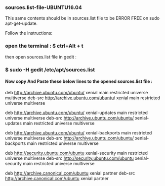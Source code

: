 ### sources.list-file-UBUNTU16.04
This same contents should be in sources.list file to be ERROR FREE on sudo apt-get-update.

Follow the instructions:

### open the terminal : $ ctrl+Alt + t
then open sources.list file in gedit :
### $ sudo -H gedit /etc/apt/sources.list

#### Now copy And Paste these below lines to the opened sources.list file :

deb http://archive.ubuntu.com/ubuntu/ xenial main restricted universe multiverse
deb-src http://archive.ubuntu.com/ubuntu/ xenial main restricted universe multiverse

deb http://archive.ubuntu.com/ubuntu/ xenial-updates main restricted universe multiverse
deb-src http://archive.ubuntu.com/ubuntu/ xenial-updates main restricted universe multiverse

deb http://archive.ubuntu.com/ubuntu/ xenial-backports main restricted universe multiverse
deb-src http://archive.ubuntu.com/ubuntu/ xenial-backports main restricted universe multiverse

deb http://security.ubuntu.com/ubuntu xenial-security main restricted universe multiverse
deb-src http://security.ubuntu.com/ubuntu xenial-security main restricted universe multiverse

deb http://archive.canonical.com/ubuntu xenial partner
deb-src http://archive.canonical.com/ubuntu xenial partner
